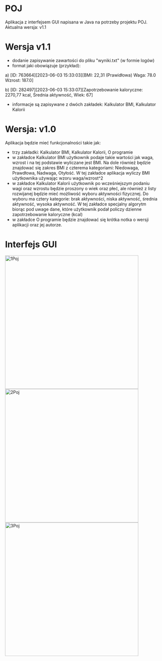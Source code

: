 # POJ

Aplikacja z interfejsem GUI napisana w Java na potrzeby projektu POJ.
Aktualna wersja: v1.1

# Wersja v1.1
- dodanie zapisywanie zawartości do pliku "wyniki.txt" (w formie logów)
- format jaki obowiązuje (przykład):

a) [ID: 763664][2023-06-03 15:33:03][BMI: 22,31 (Prawidłowa) Waga: 78.0 Wzrost: 187.0]

b) [ID: 282497][2023-06-03 15:33:07][Zapotrzebowanie kaloryczne: 2270,77 kcal, Średnia aktywność, Wiek: 67]
- informacje są zapisywane z dwóch zakładek: Kalkulator BMI, Kalkulator Kalorii

# Wersja: v1.0
Aplikacja będzie mieć funkcjonalności takie jak:
- trzy zakładki: Kalkulator BMI, Kalkulator Kalorii, O programie
- w zakładce Kalkulator BMI użytkownik podaje takie wartości jak waga, wzrost i na tej podstawie wyliczane jest BMI. Na dole również będzie znajdować się zakres BMI z czterema kategoriami: Niedowaga, Prawdłowa, Nadwaga, Otyłość. W tej zakładce aplikacja wyliczy BMI użytkownika używając wzoru waga/wzrost^2
- w zakładce Kalkulator Kalorii użytkownik po wcześniejszym podaniu wagi oraz wzrostu będzie proszony o wiek oraz płeć, ale również z listy rozwijanej będzie mieć możliwość wyboru aktywności fizycznej. Do wyboru ma cztery kategorie: brak aktywności, niska aktywność, średnia aktywność, wysoka aktywność. W tej zakładce specjalny algorytm biorąc pod uwage dane, które użytkownik podał policzy dzienne zapotrzebowanie kaloryczne (kcal)
- w zakładce O programie będzie znajdować się krótka notka o wersji aplikacji oraz jej autorze.

# Interfejs GUI

<img width="438" alt="1Poj" src="https://github.com/pawlak20k/POJ/assets/115339814/d57b6092-ca12-42e0-83af-3f05eaabdc14">

<img width="438" alt="2Poj" src="https://github.com/pawlak20k/POJ/assets/115339814/a00aedea-6659-4a39-ad7c-9167e0e45deb">

<img width="438" alt="3Poj" src="https://github.com/pawlak20k/POJ/assets/115339814/4dc77ec8-79e6-4bd4-a2d6-888d7a90658b">

